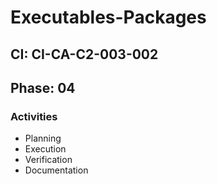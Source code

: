 # Executables-Packages

## CI: CI-CA-C2-003-002
## Phase: 04

### Activities
- Planning
- Execution
- Verification
- Documentation
